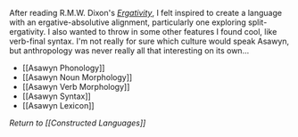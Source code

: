 After reading R.M.W. Dixon's [*Ergativity*](https://www.cambridge.org/mc/universitypress/subjects/languages-linguistics/grammar-and-syntax/ergativity), I felt inspired to create a language with an ergative-absolutive alignment, particularly one exploring split-ergativity. I also wanted to throw in some other features I found cool, like verb-final syntax. I'm not really for sure which culture would speak Asawyn, but anthropology was never really all that interesting on its own...

* [[Asawyn Phonology]]
* [[Asawyn Noun Morphology]]
* [[Asawyn Verb Morphology]]
* [[Asawyn Syntax]]
* [[Asawyn Lexicon]]

*Return to [[Constructed Languages]]*